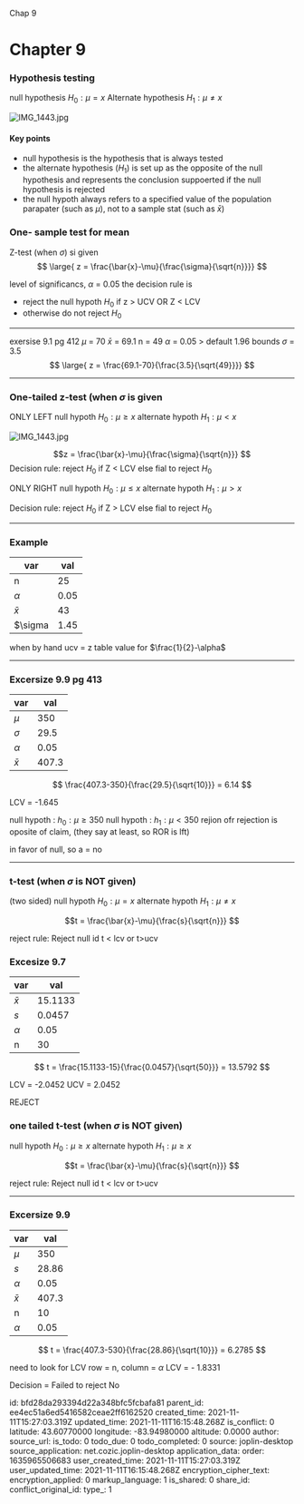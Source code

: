 Chap 9

# Chapter 9
### Hypothesis testing
null hypothesis $H_0 :  \mu = x$
Alternate hypothesis $H_1 :  \mu \neq x$

![IMG_1443.jpg](:/4463109f942a454cadc137f26dbe1dd0)

#### Key points
- null hypothesis is the hypothesis that is always tested
- the alternate hypothesis ($H_1$) is set up as the opposite of the null hypothesis and represents the conclusion suppoerted if the null hypothesis is rejected
- the null hypoth always refers to a specified value of the population parapater (such as $\mu$), not to a sample stat (such as $\bar{x}$)
### One- sample test for mean
Z-test (when $\sigma$) si given
$$
\large{
z = \frac{\bar{x}-\mu}{\frac{\sigma}{\sqrt{n}}}}
$$

level of significancs, $\alpha$ = 0.05
the decision rule is 
- reject the null hypoth $H_0$ if z > UCV OR Z < LCV
- otherwise do not reject $H_0$
*** 
exersise 9.1 pg 412
$\mu$ = 70
$\bar{x}$ = 69.1
n = 49
$\alpha$ = 0.05 > default 1.96 bounds
$\sigma$ = 3.5
$$
\large{
z = \frac{69.1-70}{\frac{3.5}{\sqrt{49}}}}
$$
***
### One-tailed z-test (when $\sigma$ is given
ONLY LEFT
null hypoth $H_0 : \mu \geq x$
alternate hypoth $H_1 : \mu < x$


![IMG_1443.jpg](:/4463109f942a454cadc137f26dbe1dd0)

$$z = \frac{\bar{x}-\mu}{\frac{\sigma}{\sqrt{n}}}
$$
Decision rule: reject $H_0$ if Z < LCV
				else fial to reject  $H_0$

ONLY RIGHT
null hypoth $H_0 : \mu \leq x$
alternate hypoth $H_1 : \mu > x$


Decision rule: reject $H_0$ if Z > LCV
				else fial to reject $H_0$
				

*** 
### Example
|var|val|
|-|-|
|n|25
|$\alpha$|0.05
|$\bar{x}$|43
|$\sigma|1.45


when by hand ucv = z table value for $\frac{1}{2}-\alpha$
***
### Excersize 9.9 pg 413
|var|val|
|-|-|
|$\mu$|350|
|$\sigma$| 29.5
|$\alpha$| 0.05
|$\bar{x}$|407.3


$$
\frac{407.3-350}{\frac{29.5}{\sqrt{10}}} = 6.14
$$

LCV = -1.645


null hypoth : $h_0 : \mu \geq 350$
null hypoth : $h_1 : \mu < 350$
rejion ofr rejection is oposite of claim, (they say at least, so ROR is lft)

in favor of null, so a = no
***
 ### t-test (when $\sigma$ is NOT given)
 (two sided)
 null hypoth $H_0 : \mu = x$
alternate hypoth $H_1 : \mu \neq x$

$$t = \frac{\bar{x}-\mu}{\frac{s}{\sqrt{n}}}
$$

reject rule: Reject null id t < lcv or t>ucv
### Excesize 9.7
|var|val|
|-|-|
|$\bar{x}$|15.1133|
|$s$| 0.0457
|$\alpha$| 0.05
|n|30
$$
t = \frac{15.1133-15}{\frac{0.0457}{\sqrt{50}}} = 13.5792
$$

LCV = -2.0452
UCV = 2.0452

REJECT

 ### one tailed t-test (when $\sigma$ is NOT given)
 
 null hypoth $H_0 : \mu \geq x$
alternate hypoth $H_1 : \mu \geq x$

$$t = \frac{\bar{x}-\mu}{\frac{s}{\sqrt{n}}}
$$

reject rule: Reject null id t < lcv or t>ucv

***
### Excersize 9.9
|var|val|
|-|-|
|$\mu$|350|
|$s$| 28.86
|$\alpha$| 0.05
|$\bar{x}$|407.3
|n|10
|$\alpha$| 0.05

$$
t = \frac{407.3-530}{\frac{28.86}{\sqrt{10}}} = 6.2785
$$

need to look for LCV 
row = n, column = $\alpha$
LCV = - 1.8331

Decision = Failed to reject
No

id: bfd28da293394d22a348bfc5fcbafa81
parent_id: ee4ec51a6ed5416582ceae2ff6162520
created_time: 2021-11-11T15:27:03.319Z
updated_time: 2021-11-11T16:15:48.268Z
is_conflict: 0
latitude: 43.60770000
longitude: -83.94980000
altitude: 0.0000
author: 
source_url: 
is_todo: 0
todo_due: 0
todo_completed: 0
source: joplin-desktop
source_application: net.cozic.joplin-desktop
application_data: 
order: 1635965506683
user_created_time: 2021-11-11T15:27:03.319Z
user_updated_time: 2021-11-11T16:15:48.268Z
encryption_cipher_text: 
encryption_applied: 0
markup_language: 1
is_shared: 0
share_id: 
conflict_original_id: 
type_: 1